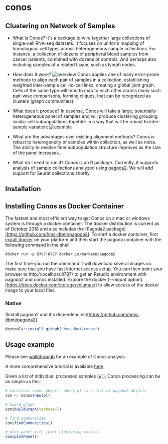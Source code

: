 # conos
## Clustering on Network of Samples
* What is Conos? 
It's a package to wire together large collections of single-cell RNA-seq datasets. It focuses on uniform mapping of homologous cell types across heterogeneous sample collections. For instance, a collection of dozens of peripheral blood samples from cancer patients, combined with dozens of controls. And perhaps also including samples of a related tissue, such as lymph nodes.

* How does it work? 
![overview](http://pklab.med.harvard.edu/peterk/conos/Figure1_take3.pk.png)
Conos applies one of many error-prone methods to align each pair of samples in a collection, establishing weighted inter-sample cell-to-cell links, creating a global joint graph. Cells of the same type will tend to map to each other across many such pair-wise comparisons, forming cliques, that can be recognized as clusters (graph communities). 

* What does it produce?
In essense, Conos will take a large, potentially heterogeneous panel of samples and will produce clustering grouping similar cell subpopulations togehter in a way that will be robust to inter-sample variation:
![example](http://pklab.med.harvard.edu/peterk/conos/bm_uniform_labels_trim.png)

* What are the advantages over existing alignment methods? 
Conos is robust to heterogeneity of samples within collection, as well as noise. The ability to resolve finer subpopulation structure improves as the size of the panel increases.

* What do I need to run it?
Conos is an R package. Currently, it supports analysis of sample collections analyzed using [pagoda2](https://github.com/hms-dbmi/pagoda2). We will add support for Seurat collections shortly.

## Installation

## Installing Conos as Docker Container
The fastest and most efficient way to get Conos on a mac or windows system is through a docker container. The docker distribution is current as of October 2018 and also includes the (Pagoda2 package)[https://github.com/hms-dbmi/pagoda2]. To start a docker container, first [install docker](https://docs.docker.com/install/) on your platform and then start the pagoda container with the following command in the shell:

```
docker run -p 8787:8787 docker.io/barkasn/pagoda2
```
The first time you run the command it will download several images so make sure that you have fast internet access setup. You can then point your browser to http://localhost:8787/ to get an Rstudio environment with pagoda2 and conos installed. Explore the docker (--mount option)[https://docs.docker.com/storage/volumes/] to allow access of the docker image to your local files.


### Native

(Install pagoda2 and it's dependencies)[https://github.com/hms-dbmi/pagoda2]
```r
devtools::install_github("hms-dbmi/conos")
```

## Usage example
Please see [walkthrough](http://pklab.med.harvard.edu/peterk/conos/walkthrough.nb.html) for an example of Conos analysis.

A more comprehensive tutorial is available [here](vignettes/Conos_Walkthrough.Rmd)

Given a list of individual processed samples (`pl`), Conos processing can be as simple as this:
```r
# construct conos object, where pl is a list of pagoda2 objects 
con <- Conos$new(pl)

# build graph
con$buildGraph(verbose=T)

# find communities
con$findCommunities()

# plot panel with joint clustering results
con$plotPanel()
```
